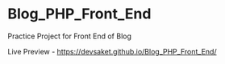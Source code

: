 # Blog_PHP_Front_End
Practice Project for Front End of Blog 

Live Preview -  <https://devsaket.github.io/Blog_PHP_Front_End/>
